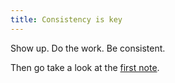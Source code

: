 ```yaml
---
title: Consistency is key
---
```


Show up. Do the work. Be consistent.

Then go take a look at the [first note].

[first note]: http://snowyepistles.github.io/your-first-note
